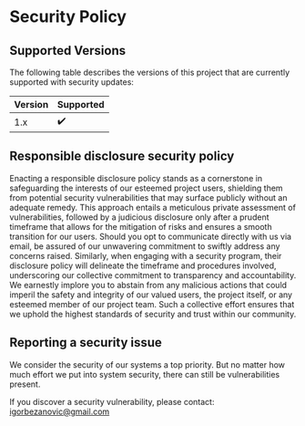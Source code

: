 # Security Policy

## Supported Versions

The following table describes the versions of this project that are currently supported with security updates:

| Version | Supported          |
| ------- | ------------------ |
| 1.x     | :heavy_check_mark: |

## Responsible disclosure security policy

Enacting a responsible disclosure policy stands as a cornerstone in safeguarding the interests of our esteemed project users, shielding them from potential security vulnerabilities that may surface publicly without an adequate remedy. This approach entails a meticulous private assessment of vulnerabilities, followed by a judicious disclosure only after a prudent timeframe that allows for the mitigation of risks and ensures a smooth transition for our users.
Should you opt to communicate directly with us via email, be assured of our unwavering commitment to swiftly address any concerns raised. Similarly, when engaging with a security program, their disclosure policy will delineate the timeframe and procedures involved, underscoring our collective commitment to transparency and accountability.
We earnestly implore you to abstain from any malicious actions that could imperil the safety and integrity of our valued users, the project itself, or any esteemed member of our project team. Such a collective effort ensures that we uphold the highest standards of security and trust within our community.

## Reporting a security issue
We consider the security of our systems a top priority. But no matter how much effort we put into system security, there can still be vulnerabilities present.

If you discover a security vulnerability, please contact: igorbezanovic@gmail.com
